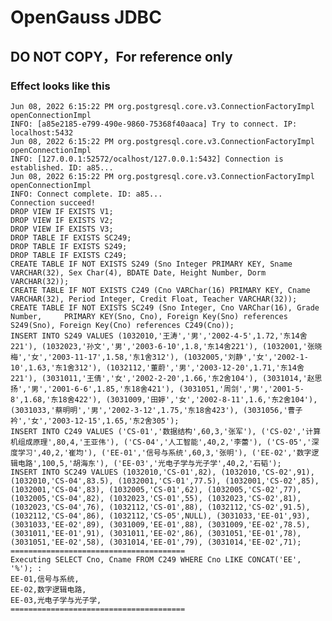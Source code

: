 # OpenGauss JDBC

## DO NOT COPY，For reference only

### Effect looks like this


    Jun 08, 2022 6:15:22 PM org.postgresql.core.v3.ConnectionFactoryImpl openConnectionImpl
    INFO: [a85e2185-e799-490e-9860-75368f40aaca] Try to connect. IP: localhost:5432
    Jun 08, 2022 6:15:22 PM org.postgresql.core.v3.ConnectionFactoryImpl openConnectionImpl
    INFO: [127.0.0.1:52572/ocalhost/127.0.0.1:5432] Connection is established. ID: a85...
    Jun 08, 2022 6:15:22 PM org.postgresql.core.v3.ConnectionFactoryImpl openConnectionImpl
    INFO: Connect complete. ID: a85...
    Connection succeed!
    DROP VIEW IF EXISTS V1;
    DROP VIEW IF EXISTS V2;
    DROP VIEW IF EXISTS V3;
    DROP TABLE IF EXISTS SC249;
    DROP TABLE IF EXISTS S249;
    DROP TABLE IF EXISTS C249;
    CREATE TABLE IF NOT EXISTS S249 (Sno Integer PRIMARY KEY, Sname VARCHAR(32), Sex Char(4), BDATE Date, Height Number, Dorm VARCHAR(32));
    CREATE TABLE IF NOT EXISTS C249 (Cno VARChar(16) PRIMARY KEY, Cname VARCHAR(32), Period Integer, Credit Float, Teacher VARCHAR(32));
    CREATE TABLE IF NOT EXISTS SC249 (Sno Integer, Cno VARChar(16), Grade Number,     PRIMARY KEY(Sno, Cno), Foreign Key(Sno) references S249(Sno), Foreign Key(Cno) references C249(Cno));
    INSERT INTO S249 VALUES (1032010,'王涛','男','2002-4-5',1.72,'东14舍221'), (1032023,'孙文','男','2003-6-10',1.8,'东14舍221'), (1032001,'张晓梅','女','2003-11-17',1.58,'东1舍312'), (1032005,'刘静','女','2002-1-10',1.63,'东1舍312'), (1032112,'董蔚','男','2003-12-20',1.71,'东14舍221'), (3031011,'王倩','女','2002-2-20',1.66,'东2舍104'), (3031014,'赵思扬','男','2001-6-6',1.85,'东18舍421'), (3031051,'周剑','男','2001-5-8',1.68,'东18舍422'), (3031009,'田婷','女','2002-8-11',1.6,'东2舍104'), (3031033,'蔡明明','男','2002-3-12',1.75,'东18舍423'), (3031056,'曹子衿','女','2003-12-15',1.65,'东2舍305');
    INSERT INTO C249 VALUES ('CS-01','数据结构',60,3,'张军'), ('CS-02','计算机组成原理',80,4,'王亚伟'), ('CS-04','人工智能',40,2,'李蕾'), ('CS-05','深度学习',40,2,'崔均'), ('EE-01','信号与系统',60,3,'张明'), ('EE-02','数字逻辑电路',100,5,'胡海东'), ('EE-03','光电子学与光子学',40,2,'石韬');
    INSERT INTO SC249 VALUES (1032010,'CS-01',82), (1032010,'CS-02',91), (1032010,'CS-04',83.5), (1032001,'CS-01',77.5), (1032001,'CS-02',85), (1032001,'CS-04',83), (1032005,'CS-01',62), (1032005,'CS-02',77), (1032005,'CS-04',82), (1032023,'CS-01',55), (1032023,'CS-02',81), (1032023,'CS-04',76), (1032112,'CS-01',88), (1032112,'CS-02',91.5), (1032112,'CS-04',86), (1032112,'CS-05',NULL), (3031033,'EE-01',93), (3031033,'EE-02',89), (3031009,'EE-01',88), (3031009,'EE-02',78.5), (3031011,'EE-01',91), (3031011,'EE-02',86), (3031051,'EE-01',78), (3031051,'EE-02',58), (3031014,'EE-01',79), (3031014,'EE-02',71);
    =======================================
    Executing SELECT Cno, Cname FROM C249 WHERE Cno LIKE CONCAT('EE', '%'); :
    EE-01,信号与系统,
    EE-02,数字逻辑电路,
    EE-03,光电子学与光子学,
    =======================================
